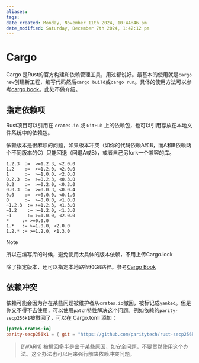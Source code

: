 ```yaml
---
aliases: 
tags: 
date_created: Monday, November 11th 2024, 10:44:46 pm
date_modified: Saturday, December 7th 2024, 1:42:12 pm
---
```


# Cargo

Cargo 是Rust的官方构建和依赖管理工具，用过都说好。最基本的使用就是`cargo new`创建新工程，编写代码然后`cargo build`或`cargo run`。具体的使用方法可以参考[cargo book](https://doc.rust-lang.org/cargo/)。此处不做介绍。

## 指定依赖项

Rust项目可以引用在 `crates.io` 或 `GitHub` 上的依赖包，也可以引用存放在本地文件系统中的依赖包。

依赖版本是很麻烦的问题，如果版本冲突（如你的代码依赖A和B，而A和B依赖两个不同版本的C）只能回退（回退A或B），或者自己另fork一个兼容的库。

```notrust
1.2.3  :=  >=1.2.3, <2.0.0
1.2    :=  >=1.2.0, <2.0.0
1      :=  >=1.0.0, <2.0.0
0.2.3  :=  >=0.2.3, <0.3.0
0.2    :=  >=0.2.0, <0.3.0
0.0.3  :=  >=0.0.3, <0.0.4
0.0    :=  >=0.0.0, <0.1.0
0      :=  >=0.0.0, <1.0.0
~1.2.3  := >=1.2.3, <1.3.0
~1.2    := >=1.2.0, <1.3.0
~1      := >=1.0.0, <2.0.0
*     := >=0.0.0
1.*   := >=1.0.0, <2.0.0
1.2.* := >=1.2.0, <1.3.0
```

> [!NOTE]  
> 所以在编写库的时候，避免使用太具体的版本依赖，不用上传Cargo.lock

除了指定版本，还可以指定本地路径和Git路径。参考[Cargo Book](https://doc.rust-lang.org/cargo/reference/specifying-dependencies.html)

## 依赖冲突

依赖可能会因为存在某些问题被维护者从`crates.io`撤回，被标记成`yanked`。但是你又不得不去使用，可以使用`patch`特性解决这个问题。例如依赖的`parity-secp256k1`被撤回了，可以在 Cargo.toml 添加：

```toml
[patch.crates-io]
parity-secp256k1 = { git = "https://github.com/paritytech/rust-secp256k1", branch = "master" }
```

> [!WARN]
> 被撤回多半是出于某些原因，如安全问题，不要贸然使用这个办法。这个办法也可以用来强行解决依赖冲突问题。
